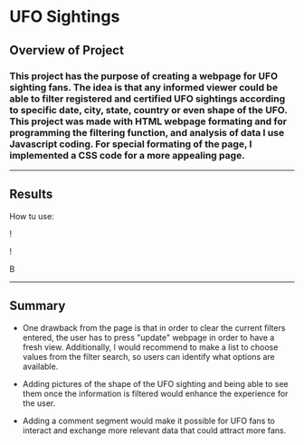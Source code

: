 # UFO Sightings

## Overview of Project

### This project has the purpose of creating a webpage for UFO sighting fans. The idea is that any informed viewer could be able to filter registered and certified UFO sightings according to specific date, city, state, country or even shape of the UFO. This project was made with HTML webpage formating and for programming the filtering function, and analysis of data I use Javascript coding. For special formating of the page, I implemented a CSS code for a more appealing page.
---

## Results

How tu use:

!

!

B

    
---

## Summary

- One drawback from the page is that in order to clear the current filters entered, the user has to press "update" webpage in order to have a fresh view. Additionally, I would recommend to make a list to choose values from the filter search, so users can identify what options are available. 

- Adding pictures of the shape of the UFO sighting and being able to see them once the information is filtered would enhance the experience for the user.

- Adding a comment segment would make it possible for UFO fans to interact and exchange more relevant data that could attract more fans.
